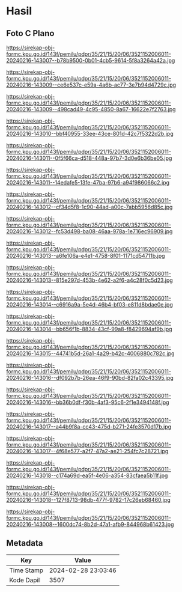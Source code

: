 # Hasil

## Foto C Plano

https://sirekap-obj-formc.kpu.go.id/143f/pemilu/pdpr/35/21/15/20/06/3521152006011-20240216-143007--b78b9500-0b01-4cb5-9614-5f8a3264a42a.jpg

https://sirekap-obj-formc.kpu.go.id/143f/pemilu/pdpr/35/21/15/20/06/3521152006011-20240216-143009--ce6e537c-e59a-4a6b-ac77-3e7b94d4729c.jpg

https://sirekap-obj-formc.kpu.go.id/143f/pemilu/pdpr/35/21/15/20/06/3521152006011-20240216-143009--498cad49-4c95-4850-8a67-16622e7f2763.jpg

https://sirekap-obj-formc.kpu.go.id/143f/pemilu/pdpr/35/21/15/20/06/3521152006011-20240216-143010--bbf40955-33ee-43ce-801d-42c7f5322d2b.jpg

https://sirekap-obj-formc.kpu.go.id/143f/pemilu/pdpr/35/21/15/20/06/3521152006011-20240216-143011--0f5f66ca-d518-448a-97b7-3d0e6b36be05.jpg

https://sirekap-obj-formc.kpu.go.id/143f/pemilu/pdpr/35/21/15/20/06/3521152006011-20240216-143011--14edafe5-13fe-47ba-97b6-a94f986066c2.jpg

https://sirekap-obj-formc.kpu.go.id/143f/pemilu/pdpr/35/21/15/20/06/3521152006011-20240216-143012--cf34d5f8-1c90-44ad-a00c-7abb5956d85c.jpg

https://sirekap-obj-formc.kpu.go.id/143f/pemilu/pdpr/35/21/15/20/06/3521152006011-20240216-143012--fc53d498-ba08-46aa-978a-1e716ec96909.jpg

https://sirekap-obj-formc.kpu.go.id/143f/pemilu/pdpr/35/21/15/20/06/3521152006011-20240216-143013--a6fe106a-e4e1-4758-8f01-1171cd54711b.jpg

https://sirekap-obj-formc.kpu.go.id/143f/pemilu/pdpr/35/21/15/20/06/3521152006011-20240216-143013--815e297d-453b-4e62-a2f6-a4c28f0c5d23.jpg

https://sirekap-obj-formc.kpu.go.id/143f/pemilu/pdpr/35/21/15/20/06/3521152006011-20240216-143014--c6916a9a-5e4d-46b4-bf03-e811d8bdae0e.jpg

https://sirekap-obj-formc.kpu.go.id/143f/pemilu/pdpr/35/21/15/20/06/3521152006011-20240216-143014--bb656f1b-8834-43cf-99a8-f8429694af9b.jpg

https://sirekap-obj-formc.kpu.go.id/143f/pemilu/pdpr/35/21/15/20/06/3521152006011-20240216-143015--44741b5d-26a1-4a29-b42c-4006880c782c.jpg

https://sirekap-obj-formc.kpu.go.id/143f/pemilu/pdpr/35/21/15/20/06/3521152006011-20240216-143016--df092b7b-26ea-46f9-90bd-82fa02c43395.jpg

https://sirekap-obj-formc.kpu.go.id/143f/pemilu/pdpr/35/21/15/20/06/3521152006011-20240216-143016--bb36b0df-f30b-4af3-95c6-2f1e3494148f.jpg

https://sirekap-obj-formc.kpu.go.id/143f/pemilu/pdpr/35/21/15/20/06/3521152006011-20240216-143017--a44b9f8a-cc43-475d-b271-24fe3570d17b.jpg

https://sirekap-obj-formc.kpu.go.id/143f/pemilu/pdpr/35/21/15/20/06/3521152006011-20240216-143017--4f68e577-a2f7-47a2-ae21-254fc7c28721.jpg

https://sirekap-obj-formc.kpu.go.id/143f/pemilu/pdpr/35/21/15/20/06/3521152006011-20240216-143018--c174a69d-ea5f-4e06-a354-83cfaea5b11f.jpg

https://sirekap-obj-formc.kpu.go.id/143f/pemilu/pdpr/35/21/15/20/06/3521152006011-20240216-143018--127f8713-98db-477f-9782-17c26eb68460.jpg

https://sirekap-obj-formc.kpu.go.id/143f/pemilu/pdpr/35/21/15/20/06/3521152006011-20240216-143008--1600dc74-8b2d-47a1-afb9-844968b61423.jpg


## Metadata

| Key        | Value               |
| ---------- | ------------------- |
| Time Stamp | 2024-02-28 23:03:46 |
| Kode Dapil | 3507                |




